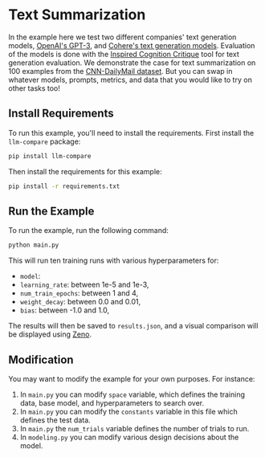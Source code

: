 # Text Summarization

In the example here we test two different companies' text generation models, 
[OpenAI's GPT-3](https://openai.com/blog/gpt-3-apps/), and
[Cohere's text generation models](https://cohere.ai/generate). Evaluation of
the models is done with the
[Inspired Cognition Critique](https://docs.inspiredco.ai/critique/)
tool for text generation evaluation. We demonstrate the case for text summarization
on 100 examples from the
[CNN-DailyMail dataset](https://huggingface.co/datasets/cnn_dailymail). But you can
swap in whatever models, prompts, metrics, and data that you would like to try on
other tasks too!

## Install Requirements

To run this example, you'll need to install the requirements.
First install the `llm-compare` package:

```bash
pip install llm-compare
```

Then install the requirements for this example:

```bash
pip install -r requirements.txt
```

## Run the Example

To run the example, run the following command:

```bash
python main.py
```

This will run ten training runs with various hyperparameters for:

* `model`: 
* `learning_rate`: between 1e-5 and 1e-3,
* `num_train_epochs`: between 1 and 4,
* `weight_decay`: between 0.0 and 0.01,
* `bias`: between -1.0 and 1.0,

The results will then be saved to `results.json`, and a visual
comparison will be displayed using [Zeno](https://zenoml.com/).

## Modification

You may want to modify the example for your own purposes. For
instance:

1. In `main.py` you can modify `space` variable, which defines the training data,
   base model, and hyperparameters to search over.
2. In `main.py` you can modify the `constants` variable in this file which
   defines the test data.
3. In `main.py` the `num_trials` variable defines the number of trials to run.
4. In `modeling.py` you can modify various design decisions about the model.
